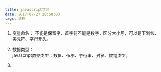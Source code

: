 ```yaml
---
title: javascript学习
date: 2017-07-27 20:58:03
tags: 编程
---
```


1. 变量命名： 
   不能是保留字，首字符不能是数字，区分大小写，可以是下划线、美元符、字母开头。  
   
2. 数据类型：  
	javascript数据类型：数值、布尔、字符串、对象、数组类型。
	
3. 

